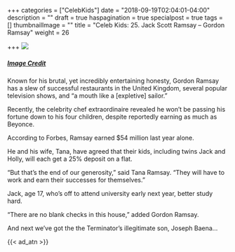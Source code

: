 +++
categories = ["CelebKids"]
date = "2018-09-19T02:04:01-04:00"
description = ""
draft = true
haspagination = true
specialpost = true
tags = []
thumbnailImage = ""
title = "Celeb Kids: 25. Jack Scott Ramsay – Gordon Ramsay"
weight = 26

+++
![](/uploads/23.jpg)
##### [_Image Credit_](http://americanupbeat.com/kids-of-famous-parents-where-are-they-now/26/)

Known for his brutal, yet incredibly entertaining honesty, Gordon Ramsay has a slew of successful restaurants in the United Kingdom, several popular television shows, and “a mouth like a \[expletive\] sailor.”

Recently, the celebrity chef extraordinaire revealed he won’t be passing his fortune down to his four children, despite reportedly earning as much as Beyonce.

According to Forbes, Ramsay earned $54 million last year alone.

He and his wife, Tana, have agreed that their kids, including twins Jack and Holly, will each get a 25% deposit on a flat.

“But that’s the end of our generosity,” said Tana Ramsay. “They will have to work and earn their successes for themselves.”

Jack, age 17, who’s off to attend university early next year, better study hard.

“There are no blank checks in this house,” added Gordon Ramsay.

And next we’ve got the the Terminator’s illegitimate son, Joseph Baena…

{{< ad_atn >}}